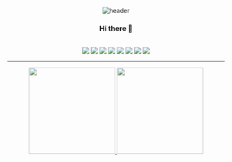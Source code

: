 <div align=center>

  ![header](https://capsule-render.vercel.app/api?type=venom&color=timeAuto&height=300&section=header&text=Hello!&fontSize=75)
  
</div>

<div align=center>
  <h3>Hi there 👋</h3>
  <br/>
  <img src="https://img.shields.io/badge/Java-000000?style=flat-square&logoColor=white" />
  <img src="https://img.shields.io/badge/JSP/Servlet-d3d3d3?style=flat-square&logoColor=black" />
  <img src="https://img.shields.io/badge/React-61dafb?style=flat-square&logoColor=black" />
  <img src="https://img.shields.io/badge/JavaScript-f7df1e?style=flat-square&logoColor=black" />
  <img src="https://img.shields.io/badge/HTML/CSS-e34f26?style=flat-square&logoColor=white" />
  <img src="https://img.shields.io/badge/Oracle-f80000?style=flat-square&logoColor=white" />
  <img src="https://img.shields.io/badge/MySQL-4479a1?style=flat-square&logoColor=white" />
  <img src="https://img.shields.io/badge/MariaDB-003545?style=flat-square&logoColor=white" />

</div>  

<hr/>

<div align=center >
  <a href="https://github.com/mindyhere/final-project">
    <img height=200 src="https://github-readme-stats.vercel.app/api?username=mindyhere&show_icons=true&card_width=320" />
  </a>  
  <a href="https://github.com/mindyhere?tab=repositories">
    <img height=200 src="https://github-readme-stats.vercel.app/api/top-langs/?username=mindyhere&layout=compact&exclude_repo=python-practice&card_width=320" />
  </a>
</div>


<!--
**mindyhere/mindyhere** is a ✨ _special_ ✨ repository because its `README.md` (this file) appears on your GitHub profile.

Here are some ideas to get you started:

- 🔭 I’m currently working on ...
- 🌱 I’m currently learning ...
- 👯 I’m looking to collaborate on ...
- 🤔 I’m looking for help with ...
- 💬 Ask me about ...
- 📫 How to reach me: ...
- 😄 Pronouns: ...
- ⚡ Fun fact: ...
-->
